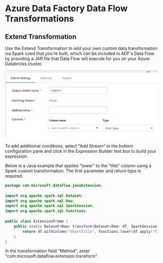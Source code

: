 # Azure Data Factory Data Flow Transformations

## Extend Transformation

Use the Extend Transformation to add your own custom data transformation via Spark coed that you're built, which can be included in ADF's Data Flow by providing a JAR file that Data Flow will execute for you on your Azure Databricks cluster.

![Extend Transform](../images/extend.png "Extend Transformation")

To add additioinal conditions, select "Add Stream" in the bottom configuration pane and click in the Expression Builder text box to build your expression.

Below is a Java example that applies "lower" to the "title" column using a Spark custom transformation. The first parameter and return type is required.

```java
package com.microsoft.dataflow.javaExtension;

import org.apache.spark.sql.Dataset;
import org.apache.spark.sql.Row;
import org.apache.spark.sql.SparkSession;
import org.apache.spark.sql.functions;

public class ExtensionFrame {
	public static Dataset<Row> transform(Dataset<Row> df, SparkSession spark, String rowMarkerCol)  {
		return df.withColumn("shortTitle", functions.lower(df.apply("title")));
	}
}
```
In the transformation field "Method", enter "com.microsoft.dataflow.extension.transform".
 

